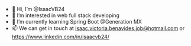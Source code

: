 - 👋 Hi, I’m @IsaacVB24
- 👀 I’m interested in web full stack developing
- 🌱 I’m currently learning Spring Boot @Generation MX
- 📫 We can get in touch at isaac.victoria.benavides.job@hotmail.com or https://www.linkedin.com/in/isaacvb24/

<!---
IsaacVB24/IsaacVB24 is a ✨ special ✨ repository because its `README.md` (this file) appears on your GitHub profile.
You can click the Preview link to take a look at your changes.
--->
